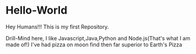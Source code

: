 # Hello-World

Hey Humans!!!
This is my first Repository.

Drill-Mind here,
                I like Javascript,Java,Python and Node.js(That's what I am made of!)
                I've had pizza on moon find then far superior to Earth's Pizza
